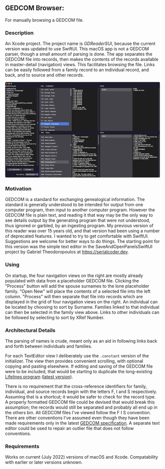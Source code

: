 ## GEDCOM Browser:

For manually browsing a GEDCOM file.

### Description

An Xcode project. The project name is *GDReaderSUI*, because the current version was updated to use SwiftUI. This macOS app is not a GEDCOM parser, though a small amount of parsing is done. The app separates the GEDCOM file into records, then makes the contents of the records available in master-detail (navigation) views. This facilitates browsing the file. Links can be easily followed from a family record to an individual record, and back, and to source and other records.

![Screenshot](GDReaderSUI/Screenshot.jpg)

### Motivation

GEDCOM is a standard for exchanging genealogical information. The standard is generally understood to be intended for output from one computer program, then input to another computer program. However the GEDCOM file is plain text, and reading it that way may be the only way to see details output by the generating program that were not understood, thus ignored or garbled, by an ingesting program. My previous version of this reader was over 15 years old, and that version had been using a number of deprecated features. I wanted to try to get comfortable with SwiftUI. Suggestions are welcome for better ways to do things. The starting point for this version was the simple text editor in the SaveAndOpenPanelsSwiftUI project by Gabriel Theodoropoulos at https://serialcoder.dev.

### Using

On startup, the four navigation views on the right are mostly already populated with data from a placeholder GEDCOM file. Clicking the "Process" button will add the spouse surnames to the lone placeholder family. "Open New" will place the contents of a selected file into the left column. "Process" will then separate that file into records which are displayed in the grid of four navigation views on the right. An individual can be located by choosing to sort by Surname. Families linked to that individual can then be selected in the family view above. Links to other individuals can be followed by selecting to sort by XRef Number.

### Architectural Details

The parsing of names is crude, meant only as an aid in following links back and forth between individuals and families.

For each TextEditor view I deliberately use the `.constant` version of the initializer. The view then provides convenient scrolling, with optional copying and pasting elsewhere. If editing and saving of the GEDCOM file were to be included, that would be starting to duplicate the long-existing [Lifelines program](http://lifelines.sourceforge.net) ([latest version](https://github.com/lifelines/lifelines/releases/tag/3.1.1)).

There is no requirement that the cross-reference identifiers for family, individual, and source records begin with the letters F, I and S respectively. Assuming that is a shortcut; it would be safer to check for the record type. A properly formatted GEDCOM file could be devised that would break this assumption; the records would still be separated and probably all end up in the others bin. All GEDCOM files I've viewed follow the F I S convention. There are other conventions I've assumed even though they have been made requirements only in the latest [GEDCOM specification](https://gedcom.io/specs/). A separate text editor could be used to repair an outlier file that does not follow conventions.

### Requirements

Works on current (July 2022) versions of macOS and Xcode. Compatability with earlier or later versions unknown.

